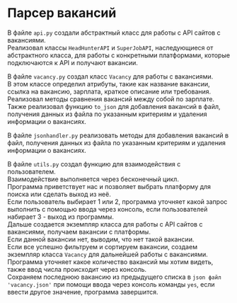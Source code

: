 <h1>Парсер вакансий</h1>

В файле `api.py` создали абстрактный класс для работы с API сайтов с вакансиями.\
Реализовал классы `HeadHunterAPI` и `SuperJobAPI`, наследующиеся от абстрактного класса, для работы с конкретными платформами, которые подключаются к API и получают вакансии.

В файле `vacancy.py` создал класс `Vacancy` для работы с вакансиями.\
В этом классе определил атрибуты, такие как название вакансии, ссылка на вакансию, зарплата, краткое описание или требования.\
Реализовал методы сравнения вакансий между собой по зарплате.\
Также реализовал функцию `to_json` для добавления вакансий в файл, получения данных из файла по указанным критериям и удаления информации о вакансиях.

В файле `jsonhandler.py` реализовать методы для добавления вакансий в файл, получения данных из файла по указанным критериям и удаления информации о вакансиях.

В файле `utils.py` создал функцию для взаимодействия с пользователем.\
Взаимодействие выполняется через бесконечный цикл.\
Программа приветствует нас и позволяет выбрать платформу для поиска или сделать выход из неё.\
Если пользователь выбирает 1 или 2, программа уточняет какой запрос выполнить с помощью ввода через консоль, если пользователей набирает 3 - выход из программы.\
Дальше создается экземпляр класса для работы с API сайтов с вакансиями, получаем вакансии с платформы.\
Если данной вакансии нет, выводим, что нет такой вакансии.\
Если все успешно фильтруем и сортируем вакансии, создаем экземпляр класса `Vacancy` для дальнейшей работы с вакансиями.\
Программа уточняет какое количество вакансий мы хотим видеть, также ввод числа происходит через консоль.\
Сохраняем последнюю вакансию из предыдущего списка в `json файл 'vacancy.json'` при помощи ввода через консоль команды `yes`, если ввести другое значение, программа завершится.




